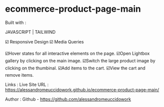 # ecommerce-product-page-main

Built with : 

JAVASCRIPT | TAILWIND
 
☑️ Responsive Design
☑️ Media Queries

☑️Hover states for all interactive elements on the page.
☑️Open Lightbox gallery by clicking on the main image.
☑️Switch the large product image by clicking on the thumbinal.
☑️Add items to the cart.
☑️View the cart and remove items.

Links :
Live Site URL : https://alessandromeuccidowork.github.io/ecommerce-product-page-main/

Author :
Github - https://github.com/alessandromeuccidowork
